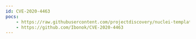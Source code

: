 ```yaml
---
id: CVE-2020-4463
pocs:
    - https://raw.githubusercontent.com/projectdiscovery/nuclei-templates/master/cves/CVE-2020-4463.yaml
    - https://github.com/Ibonok/CVE-2020-4463
---
```


